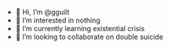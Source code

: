 - 👋 Hi, I’m @gguilt
- 👀 I’m interested in nothing
- 🌱 I’m currently learning existential crisis
- 💞️ I’m looking to collaborate on double suicide
